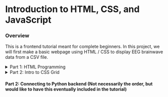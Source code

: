 # Introduction to HTML, CSS, and JavaScript

### Overview
This is a frontend tutorial meant for complete beginners. In this project, we will first make a basic webpage using HTML / CSS to display EEG brainwave data from a CSV file.

<details>
<summary>Part 1: HTML Programming</summary>

Create a new folder, and then create a file inside called ```index.html```. Every HTML page starts off with the initial structure below.
```html
<!DOCTYPE html>
<html>
  <head>
  </head>
  <body>
  </body>
</html>
```
There is one large ```<html>``` tag, with a  ```<head>``` and a ```<body>``` tag nested inside. We also call tags "HTML elements".


The ```<head>``` and ```<body>``` tags split up the region of the webpage, as shown below.

<a ><img src="./HTMLStructure.png" width="240" height="180" /></a>

All HTML elements placed inside the ```<body>``` tag will be shown in the CONTENT region.

For example, let's add a ```<p>``` element inside the ```<body>``` tag, like so:

```html
<body>
  <p>
    Hello world!
  </p>
</body>
```

This should give us a plain webpage that prints "Hello world!" in the CONTENT region. Great!

Now we will insert the following HTML element inside the ```<body>```  tag

```html
<canvas id="chart" width="1000" height="200"></canvas>
```

Here we've made a  ```<canvas>``` element that has a width of 1000 pixels, and a height of 200 pixels. You can think of this element as a blank canvas on the webpage, which we can draw on using JavaScript (our next step)

Now download the following files, and place them in your project folder:  [smoothie.js](https://github.com/neurotechuoft/HackTernoons/blob/master/ReactTutorials/IntroToHTML/smoothie.js),  [EEG_data.jsv](https://github.com/neurotechuoft/HackTernoons/blob/master/ReactTutorials/IntroToHTML/EEG_data.csv), [EEGDataParsedAttention.csv](https://github.com/neurotechuoft/HackTernoons/blob/master/ReactTutorials/IntroToHTML/EEGDataParsedAttention.csv), [EEGDataParsedAttention.jsv](https://github.com/neurotechuoft/HackTernoons/blob/master/ReactTutorials/IntroToHTML/data.json)

EEG_data is a csv file from real EEG data (of confused students, see article at: https://www.kaggle.com/wanghaohan/confused-eeg)! I've taken the 'Attention' column, and transposed it into EEGDataParsedAttention.csv. And then, I stored this into a JavaScript object, and placed that data in data.json.

Take a look at the code at [index.html](https://github.com/neurotechuoft/HackTernoons/blob/master/ReactTutorials/IntroToHTML/index.html). Try copy pasting the JavaScript code from that file into your index.html file, and see what happens!

Try and figure out how that JavaScipt code works. It will help a lot to check out documentation on smoothie.js, at http://smoothiecharts.org/tutorial.html.

Also, as you can see, I manually parsed the data I needed from EEG_data into the format I wanted for processing. Do you think you can write a JavaScript function to automate this process?

By the end of this section, you should have something that looks like this!





<a ><img src="./html_demo.gif" width="240" height="180" /></a>



</details>
<details>
<summary>Part 2: Intro to CSS Grid</summary>
A great introduction to CSS Grid that I've found can be seen at: https://www.youtube.com/watch?v=jV8B24rSN5o&

</details>

#### Part 2: Connecting to Python backend (Not necessarily the order, but would like to have this eventually included in the tutorial)

